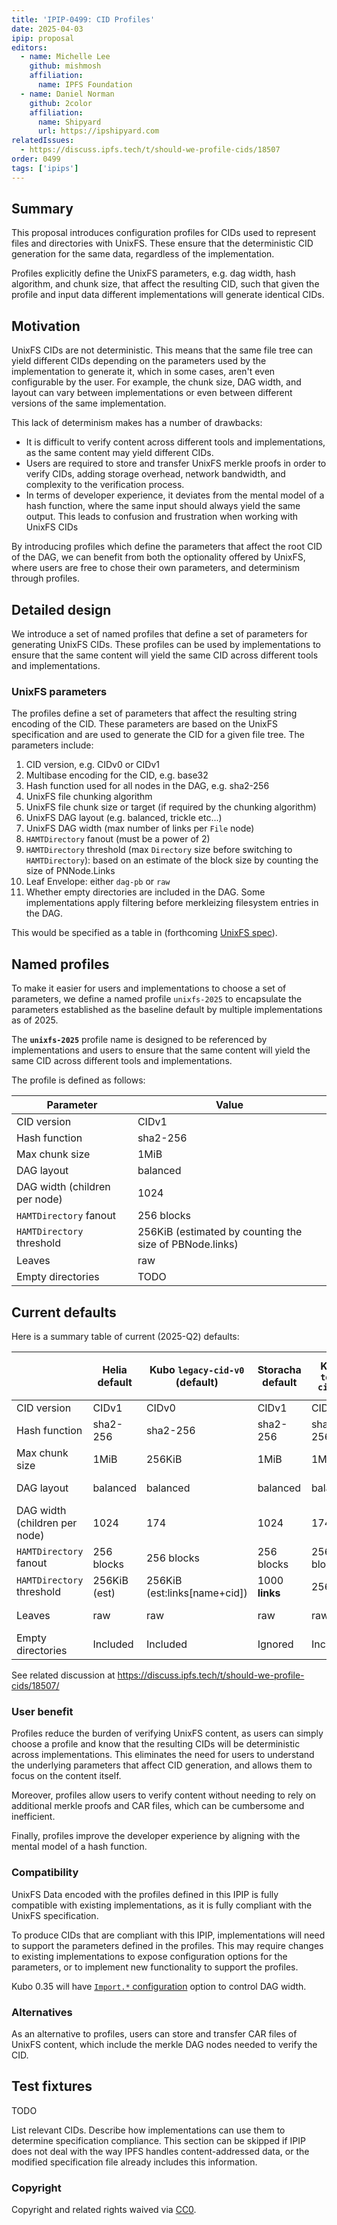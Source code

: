 ```yaml
---
title: 'IPIP-0499: CID Profiles'
date: 2025-04-03
ipip: proposal
editors:
  - name: Michelle Lee
    github: mishmosh
    affiliation:
      name: IPFS Foundation
  - name: Daniel Norman
    github: 2color
    affiliation:
      name: Shipyard
      url: https://ipshipyard.com
relatedIssues:
  - https://discuss.ipfs.tech/t/should-we-profile-cids/18507
order: 0499
tags: ['ipips']
---
```


## Summary

This proposal introduces configuration profiles for CIDs used to represent files and directories with UnixFS. These ensure that the deterministic CID generation for the same data, regardless of the implementation.

Profiles explicitly define the UnixFS parameters, e.g. dag width, hash algorithm, and chunk size, that affect the resulting CID, such that given the profile and input data different implementations will generate identical CIDs.

## Motivation

UnixFS CIDs are not deterministic. This means that the same file tree can yield different CIDs depending on the parameters used by the implementation to generate it, which in some cases, aren't even configurable by the user. For example, the chunk size, DAG width, and layout can vary between implementations or even between different versions of the same implementation.

This lack of determinism makes has a number of drawbacks:

- It is difficult to verify content across different tools and implementations, as the same content may yield different CIDs.
- Users are required to store and transfer UnixFS merkle proofs in order to verify CIDs, adding storage overhead, network bandwidth, and complexity to the verification process.
- In terms of developer experience, it deviates from the mental model of a hash function, where the same input should always yield the same output. This leads to confusion and frustration when working with UnixFS CIDs

By introducing profiles which define the parameters that affect the root CID of the DAG, we can benefit from both the optionality offered by UnixFS, where users are free to chose their own parameters, and determinism through profiles.

## Detailed design

We introduce a set of named profiles that define a set of parameters for generating UnixFS CIDs. These profiles can be used by implementations to ensure that the same content will yield the same CID across different tools and implementations.

### UnixFS parameters

The profiles define a set of parameters that affect the resulting string encoding of the CID. These parameters are based on the UnixFS specification and are used to generate the CID for a given file tree. The parameters include:

1. CID version, e.g. CIDv0 or CIDv1
1. Multibase encoding for the CID, e.g. base32
1. Hash function used for all nodes in the DAG, e.g. sha2-256
1. UnixFS file chunking algorithm
1. UnixFS file chunk size or target (if required by the chunking algorithm)
1. UnixFS DAG layout (e.g. balanced, trickle etc...)
1. UnixFS DAG width (max number of links per `File` node)
1. `HAMTDirectory` fanout (must be a power of 2)
1. `HAMTDirectory` threshold (max `Directory` size before switching to `HAMTDirectory`): based on an estimate of the block size by counting the size of PNNode.Links
1. Leaf Envelope: either `dag-pb` or `raw`
1. Whether empty directories are included in the DAG. Some implementations apply filtering before merkleizing filesystem entries in the DAG.

This would be specified as a table in (forthcoming [UnixFS spec](https://github.com/ipfs/specs/pull/331/files)).

## Named profiles

To make it easier for users and implementations to choose a set of parameters, we define a named profile `unixfs-2025` to encapsulate the parameters established as the baseline default by multiple implementations as of 2025.

The **`unixfs-2025`** profile name is designed to be referenced by implementations and users to ensure that the same content will yield the same CID across different tools and implementations.

The profile is defined as follows:

| Parameter                     | Value                                                   |
| ----------------------------- | ------------------------------------------------------- |
| CID version                   | CIDv1                                                   |
| Hash function                 | sha2-256                                                |
| Max chunk size                | 1MiB                                                    |
| DAG layout                    | balanced                                                |
| DAG width (children per node) | 1024                                                    |
| `HAMTDirectory` fanout        | 256 blocks                                              |
| `HAMTDirectory` threshold     | 256KiB (estimated by counting the size of PBNode.links) |
| Leaves                        | raw                                                     |
| Empty directories             | TODO                                                    |

## Current defaults

Here is a summary table of current (2025-Q2) defaults:

|                               | Helia default | Kubo `legacy-cid-v0` (default) | Storacha default | Kubo `test-cid-v1` | Kubo `test-cid-v1-wide` | DASL          |
| ----------------------------- | ------------- | ------------------------------ | ---------------- | ------------------ | ----------------------- | ------------- |
| CID version                   | CIDv1         | CIDv0                          | CIDv1            | CIDv1              | CIDv1                   | CIDv1         |
| Hash function                 | sha2-256      | sha2-256                       | sha2-256         | sha2-256           | sha2-256                | sha2-256      |
| Max chunk size                | 1MiB          | 256KiB                         | 1MiB             | 1MiB               | 1MiB                    | not specified |
| DAG layout                    | balanced      | balanced                       | balanced         | balanced           | balanced                | not specified |
| DAG width (children per node) | 1024          | 174                            | 1024             | 174                | **1024**                | not specified |
| `HAMTDirectory` fanout        | 256 blocks    | 256 blocks                     | 256 blocks       | 256 blocks         | **1024**                | not specified |
| `HAMTDirectory` threshold     | 256KiB (est)  | 256KiB (est:links[name+cid])   | 1000 **links**   | 256KiB             | **1MiB**                | not specified |
| Leaves                        | raw           | raw                            | raw              | raw                | raw                     | not specified |
| Empty directories             | Included      | Included                       | Ignored          | Included           | Included                | not specified |

See related discussion at https://discuss.ipfs.tech/t/should-we-profile-cids/18507/

### User benefit

Profiles reduce the burden of verifying UnixFS content, as users can simply choose a profile and know that the resulting CIDs will be deterministic across implementations. This eliminates the need for users to understand the underlying parameters that affect CID generation, and allows them to focus on the content itself.

Moreover, profiles allow users to verify content without needing to rely on additional merkle proofs and CAR files, which can be cumbersome and inefficient.

Finally, profiles improve the developer experience by aligning with the mental model of a hash function.

### Compatibility

UnixFS Data encoded with the profiles defined in this IPIP is fully compatible with existing implementations, as it is fully compliant with the UnixFS specification.

To produce CIDs that are compliant with this IPIP, implementations will need to support the parameters defined in the profiles. This may require changes to existing implementations to expose configuration options for the parameters, or to implement new functionality to support the profiles.

Kubo 0.35 will have [`Import.*` configuration](https://github.com/ipfs/kubo/blob/master/docs/config.md#import) option to control DAG width.

### Alternatives

As an alternative to profiles, users can store and transfer CAR files of UnixFS content, which include the merkle DAG nodes needed to verify the CID.

## Test fixtures

TODO

List relevant CIDs. Describe how implementations can use them to determine
specification compliance. This section can be skipped if IPIP does not deal
with the way IPFS handles content-addressed data, or the modified specification
file already includes this information.

### Copyright

Copyright and related rights waived via [CC0](https://creativecommons.org/publicdomain/zero/1.0/).
